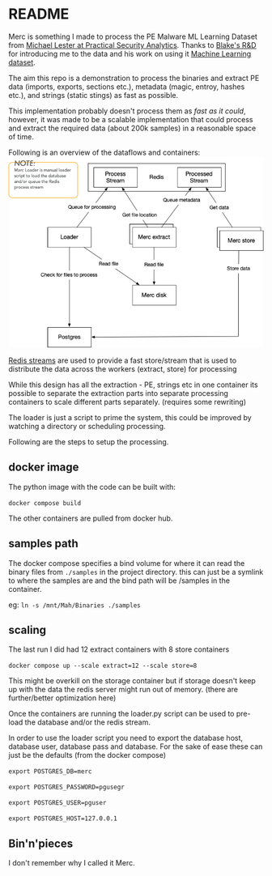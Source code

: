 # README

Merc is something I made to process the PE Malware ML Learning Dataset from [Michael Lester at Practical Security Analytics](https://practicalsecurityanalytics.com/pe-malware-machine-learning-dataset/). Thanks to [Blake's R&D](https://bmcder.com/) for introducing me to the data and his work on using it [Machine Learning dataset](https://bmcder.com/blog/how-would-you-analyse-200000-executables). 

The aim this repo is a demonstration to process the binaries and extract PE data (imports, exports, sections etc.), metadata (magic, entroy, hashes etc.), and strings (static stings) as fast as possible.  

This implementation probably doesn't process them as *fast 
as it could*, however, it was made to be a scalable  implementation that could process and extract the required data (about 200k samples) in a reasonable space of time.

Following is an overview of the dataflows and containers:
![overview](design/Overview.png)

[Redis streams](https://redis.io/docs/manual/data-types/streams/) are used to provide a fast store/stream that is used to distribute the data across the workers (extract, store) for processing  

While this design has all the extraction - PE, strings etc in one container its possible to separate the extraction parts  into separate processing containers to scale different parts separately. (requires some rewriting)

The loader is just a script to prime the system, this could be improved by watching a directory or scheduling processing.

Following are the steps to setup the processing.

## docker image

The python image with the code can be built  with:

 `docker compose build`

The other containers are pulled from docker hub. 

## samples path

The docker compose specifies a bind volume for where it can read the binary files from `./samples` in the project directory. this can just be a symlink to where the samples are and the bind path will be /samples in the container.

eg: `ln -s /mnt/Mah/Binaries ./samples`

## scaling

The last run I did had 12 extract containers with 8 store containers

`docker compose up --scale extract=12 --scale store=8`

This might be overkill on the storage container but if storage doesn't keep up with the data the redis server might run out of memory. (there are further/better optimization here) 

Once the containers are running the loader.py script can be used to pre-load the database and/or the redis stream.

In order to use the loader script you need to export the database host, database user, database pass and database. For the sake of ease these can just be the defaults (from the docker compose)

`export POSTGRES_DB=merc`

`export POSTGRES_PASSWORD=pgusegr`

`export POSTGRES_USER=pguser`

`export POSTGRES_HOST=127.0.0.1`

## Bin'n'pieces

I don't remember why I called it Merc. 

